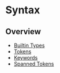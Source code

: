 # Syntax

## Overview

- [Builtin Types](./syntax/builtin.md)
- [Tokens](./syntax/tokens.md)
- [Keywords](./syntax/keywords.md)
- [Spanned Tokens](./syntax/spanned.md)
